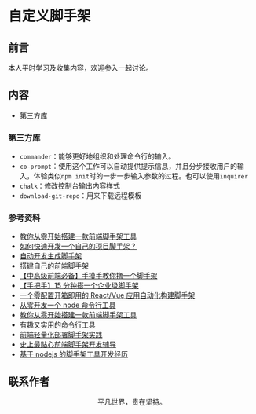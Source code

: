 # 自定义脚手架

## 前言

本人平时学习及收集内容，欢迎参入一起讨论。

## 内容

- 第三方库

### 第三方库

- `commander`：能够更好地组织和处理命令行的输入。
- `co-prompt`：使用这个工作可以自动提供提示信息，并且分步接收用户的输入，体验类似`npm init`时的一步一步输入参数的过程。也可以使用`inquirer`
- `chalk`：修改控制台输出内容样式
- `download-git-repo`：用来下载远程模板

### 参考资料

- [教你从零开始搭建一款前端脚手架工具](https://juejin.im/post/5c237d1a5188256b9e0f21e1)
- [如何快速开发一个自己的项目脚手架？](https://github.com/alienzhou/blog/issues/29)
- [自动开发生成脚手架](https://github.com/yanlele/le-cli)
- [搭建自己的前端脚手架](https://github.com/senntyou/blogs/blob/master/web-advance/22.md)
- [【中高级前端必备】手摸手教你撸一个脚手架](https://mp.weixin.qq.com/s/noKG8ylD2EbsB1dENh2xug)
- [【手把手】15 分钟搭一个企业级脚手架](https://juejin.im/post/5d650613f265da03951a0364)
- [一个零配置开箱即用的 React/Vue 应用自动化构建脚手架](https://github.com/JowayYoung/bruce-cli)
- [从零开发一个 node 命令行工具](https://mp.weixin.qq.com/s/tShhZrmCi-K38ZBfuu_j2Q)
- [教你从零开始搭建一款前端脚手架工具](https://segmentfault.com/a/1190000006190814)
- [有趣又实用的命令行工具](https://github.com/ConardLi/awesome-cli)
- [前端轻量化部署脚手架实践](https://juejin.im/post/5e1bfbadf265da3e3077005e)
- [史上最贴心前端脚手架开发辅导](https://juejin.im/post/5dd10fb76fb9a01fe303a5aa)
- [基于 nodejs 的脚手架工具开发经历](https://zhuanlan.zhihu.com/p/31988855)

## 联系作者

<div align="center">
    <p>
        平凡世界，贵在坚持。
    </p>
    <img :src="$withBase('/about/contact.png')" />
</div>
